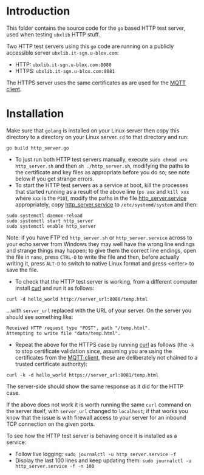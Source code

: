 # Introduction
This folder contains the source code for the `go` based HTTP test server, used when testing `ubxlib` HTTP stuff.

Two HTTP test servers using this `go` code are running on a publicly accessible server `ubxlib.it-sgn.u-blox.com`:

- HTTP:   `ubxlib.it-sgn.u-blox.com:8080`
- HTTPS:  `ubxlib.it-sgn.u-blox.com:8081`

The HTTPS server uses the same certificates as are used for the [MQTT client](/common/mqtt_client/test/mqtt_broker/certs).

# Installation
Make sure that `golang` is installed on your Linux server then copy this directory to a directory on your Linux server.  `cd` to that directory and run:
```
go build http_server.go
```
- To just run both HTTP test servers manually, execute `sudo chmod u+x http_server.sh` and then `sh ./http_server.sh`, modifying the paths to the certificate and key files as appropriate before you do so; see note below if you get strange errors.
- To start the HTTP test servers as a service at boot, kill the processes that started running as a result of the above line (`ps aux` and `kill xxx` where `xxx` is the `PID`), modify the paths in the file [http_server.service](http_server.service) appropriately, copy [http_server.service](http_server.service) to `/etc/systemd/system` and then:
```
sudo systemctl daemon-reload
sudo systemctl start http_server
sudo systemctl enable http_server
```

Note: if you have FTP'ed `http_server.sh` or `http_server.service` across to your echo server from Windows they may well have the wrong line endings and strange things may happen; to give them the correct line endings, open the file in `nano`, press `CTRL-O` to write the file and then, before actually writing it, press `ALT-D` to switch to native Linux format and press \<enter\> to save the file.

- To check that the HTTP test server is working, from a different computer install [curl](https://curl.se/download.html) and run it as follows:
```
curl -d hello_world http://server_url:8080/temp.html
```

...with `server_url` replaced with the URL of your server.  On the server you should see something like:
```
Received HTTP request type "POST", path "/temp.html".
Attempting to write file "data/temp.html".
```

- Repeat the above for the HTTPS case by running [curl](https://curl.se/download.html) as follows (the `-k` to stop certificate validation since, assuming you are using the certificates from the [MQTT client](/common/mqtt_client/test/mqtt_broker/certs), these are deliberately not chained to a trusted certificate authority):
```
curl -k -d hello_world https://server_url:8081/temp.html
```
The server-side should show the same response as it did for the HTTP case.

If the above does not work it is worth running the same `curl` command on the server itself, with `server_url` changed to `localhost`; if that works you know that the issue is with firewall access to your server for an inbound TCP connection on the given ports.

To see how the HTTP test server is behaving once it is installed as a service:

- Follow live logging: `sudo journalctl -u http_server.service -f`
- Display the last 100 lines and keep updating them: `sudo journalctl -u http_server.service -f -n 100`
